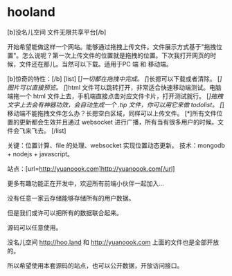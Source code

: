 # hooland
[b]没名儿空间  文件无限共享平台[/b]

开始希望能做这样一个网站。能够通过拖拽上传文件。文件展示方式基于"拖拽位置"。怎么说呢？第一次上传文件的位置就是拖拽的位置。下次我打开网页的时候，文件还在那儿。当然可以下载。适用于PC 端 和 移动端。

[b]惊奇的特性：[/b]
[list]
[*]一切都在拖拽中完成。
[*]长摁可以下载或者清除。
[*]图片可以直接预览。
[*]html 文件可以跳转打开，非常适合快速移动端测试。电脑端拖一个 html 文件上去，手机端直接点击对应文件卡片，打开测试就行。
[*]拖拽文字上去会有神器功效，会自动生成一个 .tip 文件，你可以用它来做 todolist。
[*]移动端不能拖拽文件怎么办？长摁空白区域，同样可以上传文件。
[*]所有文件位置的更新都会生效并且通过 websocket 进行广播，所有当有很多用户的时候。文件会飞来飞去。
[/list]

关键：位置计算、file 的处理、websocket 实现位置动态更新。
技术：mongodb + nodejs + javascript。

站点：[url=http://yuanoook.com]http://yuanoook.com[/url]

更多有趣功能正在开发中，欢迎所有前端小伙伴一起加入...

没有任意一家云存储能够存储所有的用户数据。

但是我们或许可以把所有的数据联合起来。

源码可以任意使用。

没名儿空间 http://hoo.land 和 http://yuanoook.com 上面的文件也是全部开放的。

所以希望使用本套源码的站点，也可以公开数据，开放访问接口。
